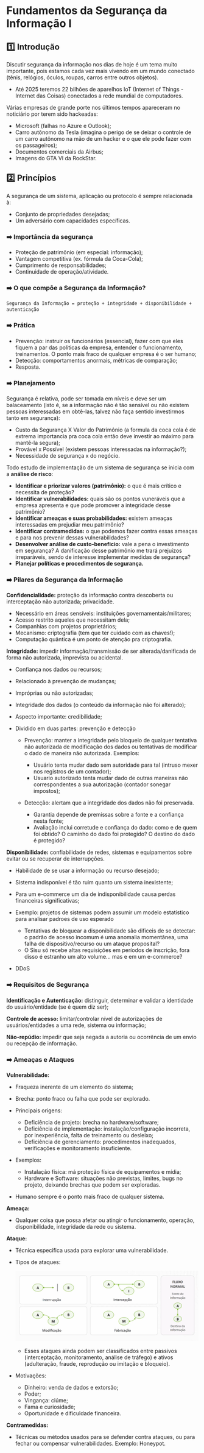 # Fundamentos da Segurança da Informação I

## :one: Introdução

Discutir segurança da informação nos dias de hoje é um tema muito importante, pois estamos cada vez mais vivendo em um mundo conectado (tênis, relógios, óculos, roupas, carros entre outros objetos).

- Até 2025 teremos 22 bilhões de aparelhos IoT (Internet of Things - Internet das Coisas) conectados a rede mundial de computadores.

Várias empresas de grande porte nos últimos tempos apareceram no noticiário por terem sido hackeadas:

- Microsoft (falhas no Azure e Outlook);
- Carro autônomo da Tesla (imagina o perigo de se deixar o controle de um carro autônomo na mão de um hacker e o que ele pode fazer com os passageiros);
- Documentos comerciais da Airbus;
- Imagens do GTA VI da RockStar.

## :two: Princípios

A segurança de um sistema, aplicação ou protocolo é sempre relacionada à:

- Conjunto de propriedades desejadas;
- Um adversário com capacidades específicas.

### :arrow_right: Importância da segurança

- Proteção de patrimônio (em especial: informação);
- Vantagem competitiva (ex. fórmula da Coca-Cola);
- Cumprimento de responsabilidades;
- Continuidade de operação/atividade.

### :arrow_right: O que compõe a Segurança da Informação?

```Segurança
Segurança da Informação = proteção + integridade + disponibilidade + autenticação
```

### :arrow_right: Prática

- Prevenção: instruir os funcionários (essencial), fazer com que eles fiquem a par das politicas da empresa, entender o funcionamento, treinamentos. O ponto mais fraco de qualquer empresa é o ser humano;
- Detecção: comportamentos anormais, métricas de comparação;
- Resposta.

### :arrow_right: Planejamento

Segurança é relativa, pode ser tomada em níveis e deve ser um balaceamento (isto é, se a informação não é tão sensível ou não existem pessoas interessadas em obtê-las, talvez não faça sentido investirmos tanto em segurança):

- Custo da Segurança X Valor do Patrimônio (a formula da coca cola é de extrema importancia pra coca cola então deve investir ao máximo para mantê-la segura);
- Provável x Possível (existem pessoas interessadas na informação?);
- Necessidade de segurança x do negócio.

Todo estudo de implementação de um sistema de segurança se inicia com a **análise de risco**:

- **Identificar e priorizar valores (patrimônio):** o que é mais crítico e necessita de proteção?
- **Identificar vulnerabilidades:** quais são os pontos vuneráveis que a empresa apresenta e que pode promover a integridade desse patrimônio?
- **Identificar ameaças e suas probabilidades:** existem ameaças interessadas em prejudiar meu patrimônio?
- **Identificar contramedidas:** o que podemos fazer contra essas ameaças e para nos prevenir dessas vulnerabilidades?
- **Desenvolver análise de custo-beneficio:** vale a pena o investimento em segurança? A danificação desse patrimônio me trará prejuízos irreparáveis, sendo de interesse implementar medidas de segurança?
- **Planejar políticas e procedimentos de segurança.**

### :arrow_right: Pilares da Segurança da Informação

**Confidencialidade:** proteção da informação contra descoberta ou interceptação não autorizada; privacidade.

- Necessário em áreas sensíveis: instituições governamentais/militares;
- Acesso restrito aqueles que necessitam dela;
- Companhias com projetos proprietários;
- Mecanismo: criptografia (tem que ter cuidado com as chaves!);
- Computação quântica é um ponto de atenção pra criptografia.

**Integridade:** impedir informação/transmissão de ser alterada/danificada de forma não autorizada, imprevista ou acidental.

- Confiança nos dados ou recursos;
- Relacionado à prevenção de mudanças;
- Impróprias ou não autorizadas;
- Integridade dos dados (o conteúdo da informação não foi alterado);
- Aspecto importante: credibilidade;
- Dividido em duas partes: prevenção e detecção

  - Prevenção: manter a integridade pelo bloqueio de qualquer tentativa não autorizada de modificação dos dados ou tentativas de modificar o dado de maneira não autorizada. Exemplos:
    - Usuário tenta mudar dado sem autoridade para tal (intruso mexer nos registros de um contador);
    - Usuario autorizado tenta mudar dado de outras maneiras não correspondentes a sua autorização (contador sonegar impostos);

  - Detecção: alertam que a integridade dos dados não foi preservada.
    - Garantia depende de premissas sobre a fonte e a confiança nesta fonte;
    - Avaliação inclui corretude e confiança do dado: como e de quem foi obtido? O caminho do dado foi protegido? O destino do dado é protegido?

**Disponibilidade:** confiabilidade de redes, sistemas e equipamentos sobre evitar ou se recuperar de interrupções.

- Habilidade de se usar a informação ou recurso desejado;
- Sistema indisponível é tão ruim quanto um sistema inexistente;
- Para um e-commerce um dia de indisponibilidade causa perdas financeiras significativas;
- Exemplo: projetos de sistemas podem assumir um modelo estatístico para analisar padroes de uso esperado

  - Tentativas de bloquear a disponibilidade são dificeis de se detectar: o padrão de acesso incomum é uma anomalia momentânea, uma falha de dispositivo/recurso ou um ataque proposital?
  - O Sisu só recebe altas requisições em períodos de inscrição, fora disso é estranho um alto volume... mas e em um e-commerce?

- DDoS

### :arrow_right: Requisitos de Segurança

**Identificação e Autenticação:** distinguir, determinar e validar a identidade do usuário/entidade (se é quem diz ser);

**Controle de acesso:** limitar/controlar nível de autorizações de usuários/entidades a uma rede, sistema ou informação;

**Não-repúdio:** impedir que seja negada a autoria ou ocorrência de um envio ou recepção de informação.

### :arrow_right: Ameaças e Ataques

**Vulnerabilidade:**

- Fraqueza inerente de um elemento do sistema;
- Brecha: ponto fraco ou falha que pode ser explorado.
- Principais origens:

  - Deficiência de projeto: brecha no hardware/software;
  - Deficiência de implementação: instalação/configuração incorreta, por inexperiência, falta de treinamento ou desleixo;
  - Deficiência de gerenciamento: procedimentos inadequados, verificações e monitoramento insuficiente.

- Exemplos:

  - Instalação física: má proteção física de equipamentos e mídia;
  - Hardware e Software: situações não previstas, limites, bugs no projeto, deixando brechas que podem ser exploradas.

- Humano sempre é o ponto mais fraco de qualquer sistema.

**Ameaça:**

- Qualquer coisa que possa afetar ou atingir o funcionamento, operação, disponibilidade, integridade da rede ou sistema.

**Ataque:**

- Técnica específica usada para explorar uma vulnerabilidade.

- Tipos de ataques:

  ![Tipos de Ameaças](Imagens/Tipos%20de%20Ameaças.png)

  - Esses ataques ainda podem ser classificados entre passivos (interceptação, monitoramento, análise de tráfego) e ativos (adulteração, fraude, reprodução ou imitação e bloqueio).

- Motivações:

  - Dinheiro: venda de dados e extorsão;
  - Poder;
  - Vingança: ciúme;
  - Fama e curiosidade;
  - Oportunidade e dificuldade financeira.

**Contramedidas:**

- Técnicas ou métodos usados para se defender contra ataques, ou para fechar ou compensar vulnerabilidades. Exemplo: Honeypot.
